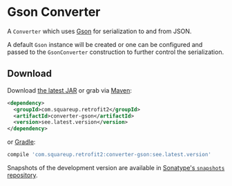 Gson Converter
==============

A `Converter` which uses [Gson][1] for serialization to and from JSON.

A default `Gson` instance will be created or one can be configured and passed to the
`GsonConverter` construction to further control the serialization.

Download
--------

Download [the latest JAR][2] or grab via [Maven][3]:
```xml
<dependency>
  <groupId>com.squareup.retrofit2</groupId>
  <artifactId>converter-gson</artifactId>
  <version>see.latest.version</version>
</dependency>
```
or [Gradle][2]:
```groovy
compile 'com.squareup.retrofit2:converter-gson:see.latest.version'
```

Snapshots of the development version are available in [Sonatype's `snapshots` repository][snap].

 [1]: https://github.com/google/gson
 [2]: https://search.maven.org/remote_content?g=com.squareup.retrofit2&a=converter-gson&v=LATEST
 [3]: http://search.maven.org/#search%7Cga%7C1%7Ca%3A%22converter-gson%22
 [snap]: https://oss.sonatype.org/content/repositories/snapshots/
